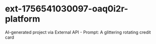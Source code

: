 # ext-1756541030097-oaq0i2r-platform
AI-generated project via External API - Prompt: A glittering rotating credit card
